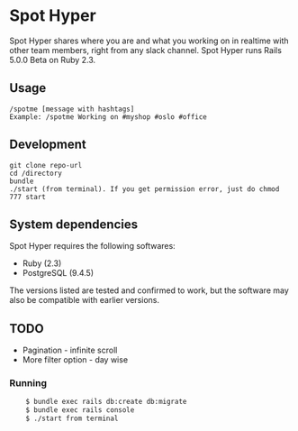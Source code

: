# Spot Hyper
Spot Hyper shares where you are and what you working on in realtime with other team members, right from any slack channel. Spot Hyper runs Rails 5.0.0 Beta on Ruby 2.3.

## Usage
```
/spotme [message with hashtags]
Example: /spotme Working on #myshop #oslo #office
```

## Development
```
git clone repo-url
cd /directory 
bundle
./start (from terminal). If you get permission error, just do chmod 777 start
```

## System dependencies

Spot Hyper requires the following softwares:

* Ruby (2.3)
* PostgreSQL (9.4.5)

The versions listed are tested and confirmed to work, but the software may also be
compatible with earlier versions.

## TODO
* Pagination - infinite scroll
* More filter option - day wise  

### Running
```bash
	$ bundle exec rails db:create db:migrate
	$ bundle exec rails console
	$ ./start from terminal
```
